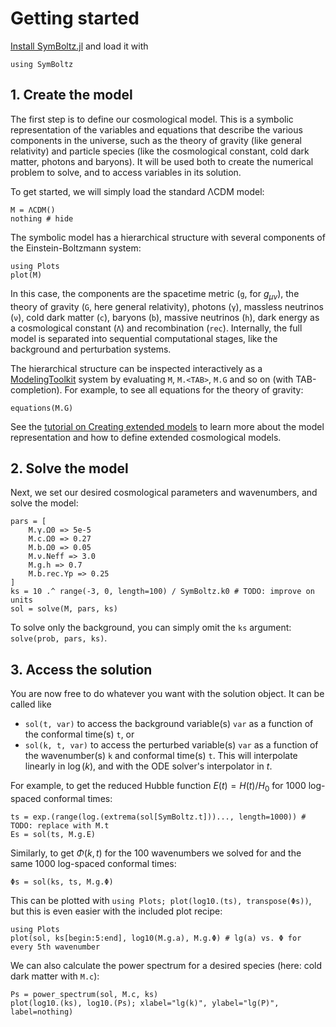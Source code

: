 # Getting started

[Install SymBoltz.jl](@ref "Installation") and load it with
```@example 1
using SymBoltz
``` 

## 1. Create the model

The first step is to define our cosmological model.
This is a symbolic representation of the variables and equations that describe the various components in the universe, such as the theory of gravity (like general relativity) and particle species (like the cosmological constant, cold dark matter, photons and baryons).
It will be used both to create the numerical problem to solve, and to access variables in its solution.

To get started, we will simply load the standard ΛCDM model:
```@example 1
M = ΛCDM()
nothing # hide
```

The symbolic model has a hierarchical structure with several components of the Einstein-Boltzmann system:
```@example 1
using Plots
plot(M)
```
In this case, the components are
the spacetime metric (`g`, for $g_{\mu\nu}$),
the theory of gravity (`G`, here general relativity),
photons (`γ`),
massless neutrinos (`ν`),
cold dark matter (`c`),
baryons (`b`),
massive neutrinos (`h`),
dark energy as a cosmological constant (`Λ`)
and recombination (`rec`).
Internally, the full model is separated into sequential computational stages, like the background and perturbation systems.

The hierarchical structure can be inspected interactively as a [ModelingToolkit](https://docs.sciml.ai/ModelingToolkit) system by evaluating `M`, `M.<TAB>`, `M.G` and so on (with TAB-completion).
For example, to see all equations for the theory of gravity:
```@example 1
equations(M.G)
```

See the [tutorial on Creating extended models](@ref "Creating extended models") to learn more about the model representation and how to define extended cosmological models.

## 2. Solve the model

Next, we set our desired cosmological parameters and wavenumbers, and solve the model:
```@example 1
pars = [
    M.γ.Ω0 => 5e-5
    M.c.Ω0 => 0.27
    M.b.Ω0 => 0.05
    M.ν.Neff => 3.0
    M.g.h => 0.7
    M.b.rec.Yp => 0.25
]
ks = 10 .^ range(-3, 0, length=100) / SymBoltz.k0 # TODO: improve on units
sol = solve(M, pars, ks)
```

To solve only the background, you can simply omit the `ks` argument: `solve(prob, pars, ks)`.

## 3. Access the solution

You are now free to do whatever you want with the solution object.
It can be called like
- `sol(t, var)` to access the background variable(s) `var` as a function of the conformal time(s) `t`, or
- `sol(k, t, var)` to access the perturbed variable(s) `var` as a function of the wavenumber(s) `k` and conformal time(s) `t`.
This will interpolate linearly in $\log(k)$, and with the ODE solver's interpolator in $t$.

For example, to get the reduced Hubble function $E(t) = H(t) / H_0$ for 1000 log-spaced conformal times:
```@example 1
ts = exp.(range(log.(extrema(sol[SymBoltz.t]))..., length=1000)) # TODO: replace with M.t
Es = sol(ts, M.g.E)
```
Similarly, to get $\Phi(k,t)$ for the 100 wavenumbers we solved for and the same 1000 log-spaced conformal times:
```@example 1
Φs = sol(ks, ts, M.g.Φ)
```

This can be plotted with `using Plots; plot(log10.(ts), transpose(Φs))`, but this is even easier with the included plot recipe:
```@example 1
using Plots
plot(sol, ks[begin:5:end], log10(M.g.a), M.g.Φ) # lg(a) vs. Φ for every 5th wavenumber
```

We can also calculate the power spectrum for a desired species (here: cold dark matter with `M.c`):
```@example 1
Ps = power_spectrum(sol, M.c, ks)
plot(log10.(ks), log10.(Ps); xlabel="lg(k)", ylabel="lg(P)", label=nothing)
```